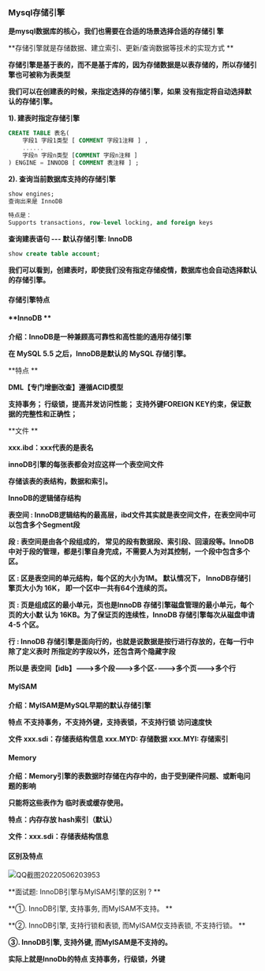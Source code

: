 ### Mysql存储引擎

**是mysql数据库的核心，我们也需要在合适的场景选择合适的存储引 擎**

**存储引擎就是存储数据、建立索引、更新/查询数据等技术的实现方式 **

**存储引擎是基于表的，而不是基于库的，因为存储数据是以表存储的，所以存储引擎也可被称为表类型**

**我们可以在创建表的时候，来指定选择的存储引擎，如果 没有指定将自动选择默认的存储引擎。**



**1). 建表时指定存储引擎**

```sql
CREATE TABLE 表名(
	字段1 字段1类型 [ COMMENT 字段1注释 ] ,
	......
	字段n 字段n类型 [COMMENT 字段n注释 ]
) ENGINE = INNODB [ COMMENT 表注释 ] ;
```



**2). 查询当前数据库支持的存储引擎**

```sql
show engines;
查询出来是 InnoDB

特点是：
Supports transactions, row-level locking, and foreign keys
```



**查询建表语句 --- 默认存储引擎: InnoDB**

```sql
show create table account;
```

**我们可以看到，创建表时，即使我们没有指定存储疫情，数据库也会自动选择默认的存储引擎。**





#### 存储引擎特点



#### **InnoDB **

**介绍：InnoDB是一种兼顾高可靠性和高性能的通用存储引擎**

**在 MySQL 5.5 之后，InnoDB是默认的 MySQL 存储引擎。**



**特点 **

**DML【专门增删改查】遵循ACID模型**

**支持事务； 行级锁，提高并发访问性能； 支持外键FOREIGN KEY约束，保证数据的完整性和正确性；**



**文件 **

**xxx.ibd：xxx代表的是表名**

**innoDB引擎的每张表都会对应这样一个表空间文件**

**存储该表的表结构，数据和索引。**



**InnoDB的逻辑储存结构**

**表空间 : InnoDB逻辑结构的最高层，ibd文件其实就是表空间文件，在表空间中可以包含多个Segment段**



**段 : 表空间是由各个段组成的， 常见的段有数据段、索引段、回滚段等。InnoDB中对于段的管理，都是引擎自身完成，不需要人为对其控制，一个段中包含多个区。**



**区 : 区是表空间的单元结构，每个区的大小为1M。 默认情况下， InnoDB存储引擎页大小为 16K， 即一个区中一共有64个连续的页。**



**页 : 页是组成区的最小单元，页也是InnoDB 存储引擎磁盘管理的最小单元，每个页的大小默 认为 16KB。为了保证页的连续性，InnoDB 存储引擎每次从磁盘申请 4-5 个区。**



**行 : InnoDB 存储引擎是面向行的，也就是说数据是按行进行存放的，在每一行中除了定义表时 所指定的字段以外，还包含两个隐藏字段**



**所以是   表空间【idb】--->多个段--->多个区---->多个页--->多个行**





#### MyISAM

**介绍：MyISAM是MySQL早期的默认存储引擎**



**特点 不支持事务，不支持外键，支持表锁，不支持行锁 访问速度快**



**文件   xxx.sdi：存储表结构信息    xxx.MYD: 存储数据    xxx.MYI: 存储索引**





#### Memory

**介绍：Memory引擎的表数据时存储在内存中的，由于受到硬件问题、或断电问题的影响**

**只能将这些表作为 临时表或缓存使用。**



**特点：内存存放 hash索引（默认）**



**文件：xxx.sdi：存储表结构信息**



#### **区别及特点**



![QQ截图20220506203953](E:\笔记整理\Mysql\图片\QQ截图20220506203953.png)





**面试题: InnoDB引擎与MyISAM引擎的区别 ? **

**①. InnoDB引擎, 支持事务, 而MyISAM不支持。 **

**②. InnoDB引擎, 支持行锁和表锁, 而MyISAM仅支持表锁, 不支持行锁。 **

**③. InnoDB引擎, 支持外键, 而MyISAM是不支持的。**

**实际上就是InnoDb的特点  支持事务，行级锁，外键**